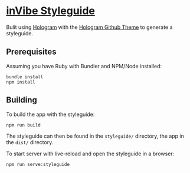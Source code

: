 # [inVibe Styleguide](http://invibelabs.github.io/styleguide/styleguide/index.html)

Bulit using [Hologram](https://github.com/trulia/hologram) with the [Hologram Github Theme](https://github.com/wearecube/hologram-github-theme) to generate a styleguide.

## Prerequisites

Assuming you have Ruby with Bundler and NPM/Node installed:

```
bundle install
npm install
```

## Building

To build the app with the styleguide:

```
npm run build
```

The styleguide can then be found in the ```styleguide/``` directory, the app in the ```dist/``` directory.

To start server with live-reload and open the styleguide in a browser:

```
npm run serve:styleguide
```
